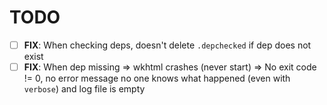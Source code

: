 # TODO

- [ ] **FIX**: When checking deps, doesn't delete `.depchecked` if dep does not exist
- [ ] **FIX**: When dep missing => wkhtml crashes (never start) => No exit code != 0, no error message no one knows what happened (even with `verbose`)
    and log file is empty
